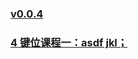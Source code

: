 ### [v0.0.4](https://github.com/shanuan/englishtyping/edit/master/README.md)
### [4 键位课程一：asdf jkl；](index4.html)
